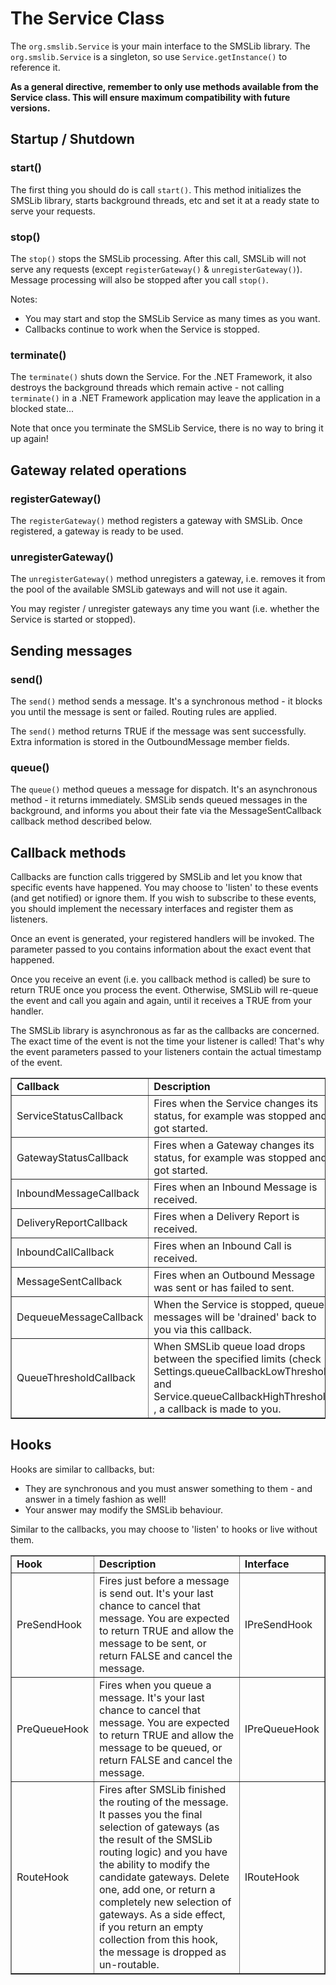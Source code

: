# The Service Class

The `org.smslib.Service` is your main interface to the SMSLib library. The `org.smslib.Service` is a singleton, so use `Service.getInstance()` to reference it.

**As a general directive, remember to only use methods available from the Service class. This will ensure maximum compatibility with future versions.**

## Startup / Shutdown

### start()

The first thing you should do is call `start()`. This method initializes the SMSLib library, starts background threads, etc and set it at a ready state to serve your requests.

### stop()

The `stop()` stops the SMSLib processing. After this call, SMSLib will not serve any requests (except `registerGateway()` & `unregisterGateway()`). Message processing will also be stopped after you call `stop()`.

Notes:

 * You may start and stop the SMSLib Service as many times as you want.
 * Callbacks continue to work when the Service is stopped.

### terminate()

The `terminate()` shuts down the Service. For the .NET Framework, it also destroys the background threads which remain active - not calling `terminate()` in a .NET Framework application may leave the application in a blocked state...

Note that once you terminate the SMSLib Service, there is no way to bring it up again!

## Gateway related operations

### registerGateway()

The `registerGateway()` method registers a gateway with SMSLib. Once registered, a gateway is ready to be used.

### unregisterGateway()

The `unregisterGateway()` method unregisters a gateway, i.e. removes it from the pool of the available SMSLib gateways and will not use it again.

You may register / unregister gateways any time you want (i.e. whether the Service is started or stopped).

## Sending messages

### send()

The `send()` method sends a message. It's a synchronous method - it blocks you until the message is sent or failed. Routing rules are applied.

The `send()` method returns TRUE if the message was sent successfully. Extra information is stored in the OutboundMessage member fields.

### queue()

The `queue()` method queues a message for dispatch. It's an asynchronous method - it returns immediately. SMSLib sends queued messages in the background, and informs you about their fate via the MessageSentCallback callback method described below.

## Callback methods

Callbacks are function calls triggered by SMSLib and let you know that specific events have happened. You may choose to 'listen' to these events (and get notified) or ignore them. If you wish to subscribe to these events, you should implement the necessary interfaces and register them as listeners.

Once an event is generated, your registered handlers will be invoked. The parameter passed to you contains information about the exact event that happened.

Once you receive an event (i.e. you callback method is called) be sure to return TRUE once you process the event. Otherwise, SMSLib will re-queue the event and call you again and again, until it receives a TRUE from your handler.

The SMSLib library is asynchronous as far as the callbacks are concerned. The exact time of the event is not the time your listener is called! That's why the event parameters passed to your listeners contain the actual timestamp of the event.

<table border='1'>
<tr>
	<td><b>Callback</b></td>
	<td><b>Description</b></td>
	<td><b>Interface</b></td>
</tr>
<tr>
	<td>ServiceStatusCallback</td>
	<td>Fires when the Service changes its status, for example was stopped and got started.</td>
	<td>IServiceStatusCallback</td>
</tr>
<tr>
	<td>GatewayStatusCallback</td>
	<td>Fires when a Gateway changes its status, for example was stopped and got started.</td>
	<td>IGatewayStatusCallback</td>
</tr>
<tr>
	<td>InboundMessageCallback</td>
	<td>Fires when an Inbound Message is received.</td>
	<td>IInboundMessageCallback</td>
</tr>
<tr>
	<td>DeliveryReportCallback</td>
	<td>Fires when a Delivery Report is received.</td>
	<td>IDeliveryReportCallback</td>
</tr>
<tr>
	<td>InboundCallCallback</td>
	<td>Fires when an Inbound Call is received.</td>
	<td>IInboundCallCallback</td>
</tr>
<tr>
	<td>MessageSentCallback</td>
	<td>Fires when an Outbound Message was sent or has failed to sent.</td>
	<td>IMessageSentCallback</td>
</tr>
<tr>
	<td>DequeueMessageCallback</td>
	<td>When the Service is stopped, queued messages will be 'drained' back to you via this callback.</td>
	<td>IDequeueMessageCallback</td>
</tr>
<tr>
	<td>QueueThresholdCallback</td>
	<td>When SMSLib queue load drops between the specified limits (check Settings.queueCallbackLowThreshold and Service.queueCallbackHighThreshold) , a callback is made to you.</td>
	<td>IQueueThresholdCallback</td>
</tr>
</table>

## Hooks

Hooks are similar to callbacks, but:

 * They are synchronous and you must answer something to them - and answer in a timely fashion as well!
 * Your answer may modify the SMSLib behaviour.

Similar to the callbacks, you may choose to 'listen' to hooks or live without them.

<table border='1'>
<tr>
	<td><b>Hook</b></td>
	<td><b>Description</b></td>
	<td><b>Interface</b></td>
</tr>
<tr>
	<td>PreSendHook</td>
	<td>Fires just before a message is send out. It's your last chance to cancel that message. You are expected to return TRUE and allow the message to be sent, or return FALSE and cancel the message.</td>
	<td>IPreSendHook</td>
</tr>
<tr>
	<td>PreQueueHook</td>
	<td>Fires when you queue a message. It's your last chance to cancel that message. You are expected to return TRUE and allow the message to be queued, or return FALSE and cancel the message.</td>
	<td>IPreQueueHook</td>
</tr>
<tr>
	<td>RouteHook</td>
	<td>Fires after SMSLib finished the routing of the message. It passes you the final selection of gateways (as the result of the SMSLib routing logic) and you have the ability to modify the candidate gateways. Delete one, add one, or return a completely new selection of gateways. As a side effect, if you return an empty collection from this hook, the message is dropped as un-routable.</td>
	<td>IRouteHook</td>
</tr>
</table>
